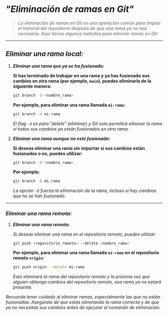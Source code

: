 <!-- Autor: Daniel Benjamin Perez Morales -->
<!-- GitHub: https://github.com/D4nitrix13 -->
<!-- GitLab: https://gitlab.com/D4nitrix13 -->
<!-- Correo electrónico: danielperezdev@proton.me -->

# ***"Eliminación de ramas en Git"***

> *La eliminación de ramas en Git es una operación común para limpiar el historial del repositorio después de que una rama ya no sea necesaria. Aquí tienes algunos métodos para eliminar ramas en Git:*

---

## ***Eliminar una rama local:***

1. ***Eliminar una rama que ya se ha fusionado:***

   **Si has terminado de trabajar en una rama y ya has fusionado sus cambios en otra rama (por ejemplo, `main`), puedes eliminarla de la siguiente manera:**

   ```bash
   git branch -d <nombre_rama>
   ```

   **Por ejemplo, para eliminar una rama llamada `mi-rama`:**

   ```bash
   git branch -d mi-rama
   ```

   *El flag `-d` es para "delete" (eliminar) y Git solo permitirá eliminar la rama si todos sus cambios ya están fusionados en otra rama.*

2. ***Eliminar una rama aunque no esté fusionada:***

   **Si deseas eliminar una rama sin importar si sus cambios están fusionados o no, puedes utilizar:**

   ```bash
   git branch -D <nombre_rama>
   ```

   **Por ejemplo:**

   ```bash
   git branch -D mi-rama
   ```

   *La opción `-D` fuerza la eliminación de la rama, incluso si hay cambios que no se han fusionado.*

---

### ***Eliminar una rama remota:***

1. ***Eliminar una rama remota:***

   *Si deseas eliminar una rama en el repositorio remoto, puedes utilizar:*

   ```bash
   git push <repositorio_remoto> --delete <nombre_rama>
   ```

   **Por ejemplo, para eliminar una rama llamada `mi-rama` en el repositorio remoto `origin`:**

   ```bash
   git push origin --delete mi-rama
   ```

   *Esto eliminará la rama del repositorio remoto y la próxima vez que alguien obtenga cambios del repositorio remoto, esa rama ya no estará presente.*

*Recuerda tener cuidado al eliminar ramas, especialmente las que no están fusionadas. Asegúrate de que estás eliminando la rama correcta y de que ya no necesitas sus cambios antes de ejecutar el comando de eliminación.*
